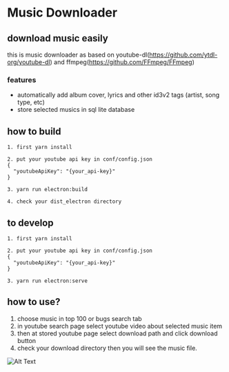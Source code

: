 # Music Downloader

## download music easily
this is music downloader as based on youtube-dl(https://github.com/ytdl-org/youtube-dl) and ffmpeg(https://github.com/FFmpeg/FFmpeg)  

### features  
- automatically add album cover, lyrics and other id3v2 tags (artist, song type, etc)  
- store selected musics in sql lite database

## how to build
```
1. first yarn install

2. put your youtube api key in conf/config.json
{
  "youtubeApiKey": "{your_api-key}"
}

3. yarn run electron:build

4. check your dist_electron directory 
```


## to develop

```
1. first yarn install

2. put your youtube api key in conf/config.json
{
  "youtubeApiKey": "{your_api-key}"
}

3. yarn run electron:serve
```

## how to use?

1. choose music in top 100 or bugs search tab
2. in youtube search page select youtube video about selected music item
3. then at stored youtube page select download path and click download button
4. check your download directory then you will see the music file.

![Alt Text](./static/review.gif)